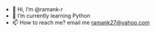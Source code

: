- 👋 Hi, I’m @ramank-r
- 🌱 I’m currently learning Python
- 📫 How to reach me? email me  ramank27@yahoo.com
<!---
ramank-r/ramank-r is a ✨ special ✨ repository because its `README.md` (this file) appears on your GitHub profile.
You can click the Preview link to take a look at your changes.
--->
